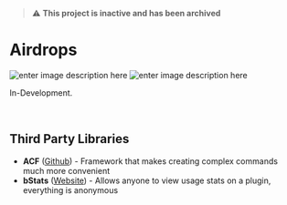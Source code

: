 > :warning: **This project is inactive and has been archived**

# Airdrops

![enter image description here](https://img.shields.io/github/license/Reckfullies/Airdrops.svg?style=popout)
![enter image description here](https://img.shields.io/spiget/tested-versions/68360.svg?style=popout)

In-Development.

&nbsp;
&nbsp;

## Third Party Libraries
 - **ACF** ([Github](https://github.com/aikar/commands)) - Framework that makes creating complex commands much more convenient
 - **bStats** ([Website](https://bstats.org/)) - Allows anyone to view usage stats on a plugin, everything is anonymous
